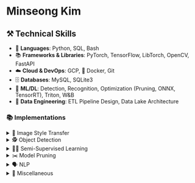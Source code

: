 # Minseong Kim

## ⚒️ Technical Skills
- 🐍 **Languages**: Python, SQL, Bash  
- 📚 **Frameworks & Libraries**: PyTorch, TensorFlow, LibTorch, OpenCV, FastAPI  
- ☁️ **Cloud & DevOps**: GCP, 🐳 Docker, Git  
- 🗄️ **Databases**: MySQL, SQLite3  
- 🤖 **ML/DL**: Detection, Recognition, Optimization (Pruning, ONNX, TensorRT), Triton, W&B  
- 🔄 **Data Engineering**: ETL Pipeline Design, Data Lake Architecture

### 📚 Implementations
<details>
<summary> 🎨 Image Style Transfer</summary>
  
- **CNN-based Style Transfer**  
  Nueral Style (CVPR 2016) [Code](https://github.com/tyui592/neural_style_transfer) · Perceptual Loss (ECCV 2016) [Code](https://github.com/tyui592/Perceptual_loss_for_real_time_style_transfer) · Learned Representation (ICLR 2017) [Code](https://github.com/tyui592/A_Learned_Representation_For_Artistic_Style)
  
- **Arbitrary Style Transfer**  
  AdaIN (ICCV 2017) [Code](https://github.com/tyui592/AdaIN_Pytorch) · Avatar-Net (CVPR 2018) [Code](https://github.com/tyui592/Avatar-Net_Pytorch)

- **Efficiency Improvements**  
  Uncorrelated Encoding (Neural Networks 2021) [Code](https://github.com/tyui592/uncorrelated_feature_encoding_for_faster_style_transfer) · Compact Transfer (Sensors 2022) [Code](https://github.com/tyui592/compact_image_style_transfer)

</details>

<details>
<summary> 🕵️ Object Detection</summary>
  
- **Anchor-free**  
  Objects as Points (arXiv 2019) [Code](https://github.com/tyui592/Real_Time_Helmet_Detection)

- **Transformer-based**  
  DETR & variants (Conditional, DAB, DN, DINO) [Code](https://github.com/tyui592/DETR)

</details>

<details>
<summary> 🧑‍🏫 Semi-Supervised Learning</summary>

- **Consistency-based**  
  FixMatch (NeurIPS 2020) [Code](https://github.com/tyui592/pytorch_FixMatch)

- **Curriculum Pseudo-Labeling**  
  FlexMatch (NeurIPS 2021) [Code](https://github.com/tyui592/pytorch_FlexMatch)

</details>

<details>
<summary> ✂️ Model Pruning</summary>  
 
- **Filter Pruning**  
  Filter Puring (ICLR 2017) [Code](https://github.com/tyui592/Pruning_filters_for_efficient_convnets)
</details>

<details>
<summary> 🗣 NLP</summary>
  
- **Transformers**  
  Attention Is All You Need (NeurIPS 2017) [Code](https://github.com/tyui592/transformer_study)
  
- **Large Language Models**  
  GPT [Code](https://github.com/tyui592/gpt_study)

</details>

<details>
<summary> 🔧 Miscellaneous</summary>
  
- **Weakly-Supervised Localization**  
  CAM (CVPR 2016) [Code](https://github.com/tyui592/class_activation_map)

- **Knowledge Distillation**  
  Knowledge Distillation (NeurIPS 2014 Workshop) [Code](https://github.com/tyui592/knowledge_distillation)
</details>
